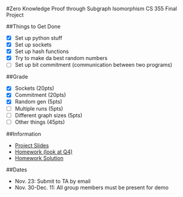 #Zero Knowledge Proof through Subgraph Isomorphism 
CS 355 Final Project

##Things to Get Done
- [x] Set up python stuff
- [x] Set up sockets
- [x] Set up hash functions
- [x] Try to make da best random numbers
- [ ] Set up bit commitment (communication between two programs)

##Grade


- [x] Sockets (20pts)
- [x] Commitment (20pts)
- [x] Random gen (5pts)
- [ ] Multiple runs (5pts)
- [ ] Different graph sizes (5pts)
- [ ] Other things (45pts)

##Information

- [Project Slides](https://www.cs.purdue.edu/homes/jiang97/CS355Project_modified.pdf)
- [Homework (look at Q4)](https://www.cs.purdue.edu/homes/mja/hwks/hwk2.pdf)
- [Homework Solution](https://www.cs.purdue.edu/homes/mja/hwks/2sol.pdf)

##Dates
- Nov. 23: Submit to TA by email 
- Nov. 30-Dec. 11: All group members must be present for demo
